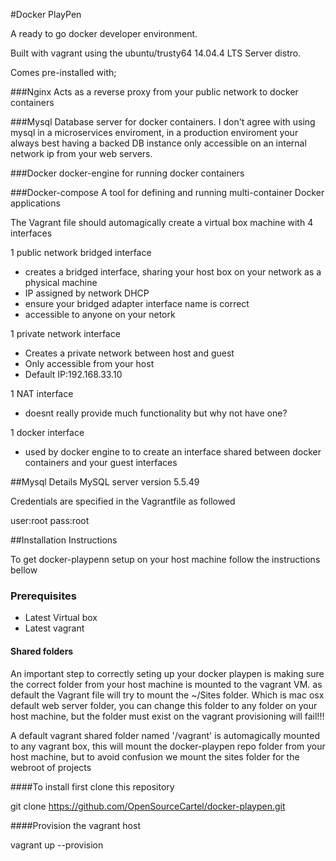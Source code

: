#Docker PlayPen

A ready to go docker developer environment.

Built with vagrant using the ubuntu/trusty64 14.04.4 LTS Server distro.

Comes pre-installed with;

###Nginx
Acts as a reverse proxy from your public network to docker containers

###Mysql
Database server for docker containers.
I don't agree with using mysql in a microservices enviroment, in a production enviroment your always best having a backed DB instance only accessible on an internal network ip from your web servers.

###Docker
docker-engine for running docker containers

###Docker-compose
A tool for defining and running multi-container Docker applications

The Vagrant file should automagically create a virtual box machine with 4 interfaces

1 public network bridged interface
 - creates a bridged interface, sharing your host box on your network as a physical machine
 - IP assigned by network DHCP
 - ensure your bridged adapter interface name is correct
 - accessible to anyone on your netork

1 private network interface
 - Creates a private network between host and guest
 - Only accessible from your host
 - Default IP:192.168.33.10
  
1 NAT interface
  - doesnt really provide much functionality but why not have one?

1 docker interface
  - used by docker engine to to create an interface shared between docker containers and your guest interfaces

##Mysql Details
MySQL server version 5.5.49

Credentials are specified in the Vagrantfile as followed

user:root
pass:root

##Installation Instructions

To get docker-playpenn setup on your host machine follow the instructions bellow

### Prerequisites 
  - Latest Virtual box
  - Latest vagrant

#### Shared folders
An important step to correctly seting up your docker playpen is making sure the correct folder from your host machine is mounted to the vagrant VM. as default the Vagrant file will try to mount the ~/Sites folder. Which is mac osx default web server folder, you can change this folder to any folder on your host machine, but the folder must exist on the vagrant provisioning will fail!!!

A default vagrant shared folder named '/vagrant' is automagically mounted to any vagrant box, this will mount the docker-playpen repo folder from your host machine, but to avoid confusion we mount the sites folder for the webroot of projects

####To install first clone this repository

git clone https://github.com/OpenSourceCartel/docker-playpen.git

####Provision the vagrant host

vagrant up --provision
